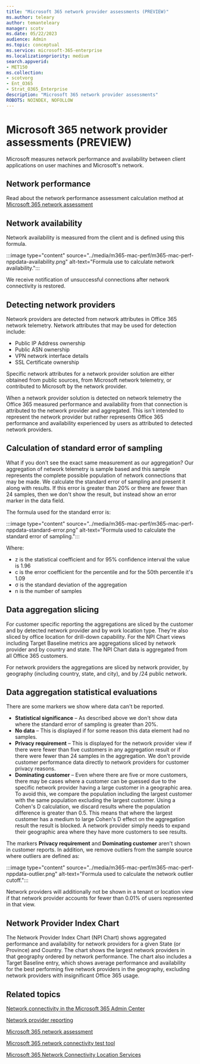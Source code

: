 ```yaml
---
title: "Microsoft 365 network provider assessments (PREVIEW)"
ms.author: teleary
author: temanteleary
manager: scotv
ms.date: 05/22/2023
audience: Admin
ms.topic: conceptual
ms.service: microsoft-365-enterprise
ms.localizationpriority: medium
search.appverid:
- MET150
ms.collection:
- scotvorg
- Ent_O365
- Strat_O365_Enterprise
description: "Microsoft 365 network provider assessments"
ROBOTS: NOINDEX, NOFOLLOW
---
```


# Microsoft 365 network provider assessments (PREVIEW)

Microsoft measures network performance and availability between client applications on user machines and Microsoft's network.

## Network performance

Read about the network performance assessment calculation method at [Microsoft 365 network assessment](office-365-network-mac-perf-score.md)

## Network availability

Network availability is measured from the client and is defined using this formula.

:::image type="content" source="../media/m365-mac-perf/m365-mac-perf-nppdata-availability.png" alt-text="Formula use to calculate network availability.":::

We receive notification of unsuccessful connections after network connectivity is restored.

## Detecting network providers

Network providers are detected from network attributes in Office 365 network telemetry. Network attributes that may be used for detection include:

* Public IP Address ownership
* Public ASN ownership
* VPN network interface details
* SSL Certificate ownership

Specific network attributes for a network provider solution are either obtained from public sources, from Microsoft network telemetry, or contributed to Microsoft by the network provider.

When a network provider solution is detected on network telemetry the Office 365 measured performance and availability from that connection is attributed to the network provider and aggregated. This isn't intended to represent the network provider but rather represents Office 365 performance and availability experienced by users as attributed to detected network providers.

## Calculation of standard error of sampling

What if you don't see the exact same measurement as our aggregation? Our aggregation of network telemetry is sample based and this sample represents the complete possible population of network connections that may be made. We calculate the standard error of sampling and present it along with results. If this error is greater than 20% or there are fewer than 24 samples, then we don't show the result, but instead show an error marker in the data field.

The formula used for the standard error is:

:::image type="content" source="../media/m365-mac-perf/m365-mac-perf-nppdata-standard-error.png" alt-text="Formula used to calculate the standard error of sampling.":::

Where:

* z is the statistical coefficient and for 95% confidence interval the value is 1.96
* c is the error coefficient for the percentile and for the 50th percentile it's 1.09
* σ is the standard deviation of the aggregation
* n is the number of samples

## Data aggregation slicing

For customer specific reporting the aggregations are sliced by the customer and by detected network provider and by work location type. They're also sliced by office location for drill-down capability. For the NPI Chart views including Target Baseline metrics are aggregations sliced by network provider and by country and state. The NPI Chart data is aggregated from all Office 365 customers.

For network providers the aggregations are sliced by network provider, by geography (including country, state, and city), and by /24 public network.

## Data aggregation statistical evaluations

There are some markers we show where data can't be reported.

* **Statistical significance** – As described above we don't show data where the standard error of sampling is greater than 20%.
* **No data** – This is displayed if for some reason this data element had no samples.
* **Privacy requirement** – This is displayed for the network provider view if there were fewer than five customers in any aggregation result or if there were fewer than 24 samples in the aggregation. We don't provide customer performance data directly to network providers for customer privacy reasons.
* **Dominating customer** – Even where there are five or more customers, there may be cases where a customer can be guessed due to the specific network provider having a large customer in a geographic area. To avoid this, we compare the population including the largest customer with the same population excluding the largest customer. Using a Cohen's D calculation, we discard results where the population difference is greater than 0.5. This means that where the largest customer has a medium to large Cohen's D effect on the aggregation result the result is blocked. A network provider simply needs to expand their geographic area where they have more customers to see results.

The markers **Privacy requirement** and **Dominating customer** aren't shown in customer reports.
In addition, we remove outliers from the sample source where outliers are defined as:

:::image type="content" source="../media/m365-mac-perf/m365-mac-perf-nppdata-outlier.png" alt-text="Formula used to calculate the network outlier cutoff.":::

Network providers will additionally not be shown in a tenant or location view if that network provider accounts for fewer than 0.01% of users represented in that view.

## Network Provider Index Chart

The Network Provider Index Chart (NPI Chart) shows aggregated performance and availability for network providers for a given State (or Province) and Country. The chart shows the largest network providers in that geography ordered by network performance. The chart also includes a Target Baseline entry, which shows average performance and availability for the best performing five network providers in the geography, excluding network providers with insignificant Office 365 usage.

## Related topics

[Network connectivity in the Microsoft 365 Admin Center](office-365-network-mac-perf-overview.md)

[Network provider reporting](office-365-network-mac-perf-nppux.md)

[Microsoft 365 network assessment](office-365-network-mac-perf-score.md)

[Microsoft 365 network connectivity test tool](office-365-network-mac-perf-onboarding-tool.md)

[Microsoft 365 Network Connectivity Location Services](office-365-network-mac-location-services.md)
